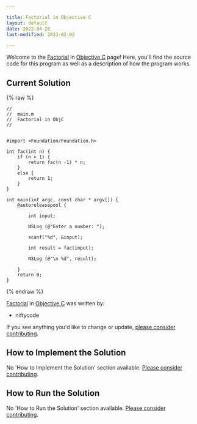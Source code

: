 ```yaml
---

title: Factorial in Objective C
layout: default
date: 2022-04-28
last-modified: 2023-02-02

---
```


Welcome to the [Factorial](https://sampleprograms.io/projects/factorial) in [Objective C](https://sampleprograms.io/languages/objective-c) page! Here, you'll find the source code for this program as well as a description of how the program works.

## Current Solution

{% raw %}

```objective c
//
//  main.m
//  Factorial in ObjC
//


#import <Foundation/Foundation.h>

int fac(int n) {
    if (n > 1) {
        return fac(n -1) * n;
    }
    else {
        return 1;
    }
}

int main(int argc, const char * argv[]) {
    @autoreleasepool {
        
        int input;
        
        NSLog (@"Enter a number: ");
        
        scanf("%d", &input);
        
        int result = fac(input);
        
        NSLog (@"\n %d", result);
        
    }
    return 0;
}
```

{% endraw %}

[Factorial](https://sampleprograms.io/projects/factorial) in [Objective C](https://sampleprograms.io/languages/objective-c) was written by:

- niftycode

If you see anything you'd like to change or update, [please consider contributing](https://github.com/TheRenegadeCoder/sample-programs).

## How to Implement the Solution

No 'How to Implement the Solution' section available. [Please consider contributing](https://github.com/TheRenegadeCoder/sample-programs-website).

## How to Run the Solution

No 'How to Run the Solution' section available. [Please consider contributing](https://github.com/TheRenegadeCoder/sample-programs-website).